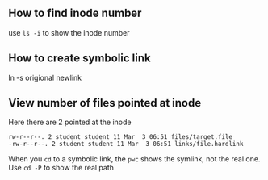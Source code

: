 ## How to find inode number
use `ls -i` to show the inode number

## How to create symbolic link
ln -s origional newlink

## View number of files pointed at inode

Here there are 2 pointed at the inode

```
rw-r--r--. 2 student student 11 Mar  3 06:51 files/target.file
-rw-r--r--. 2 student student 11 Mar  3 06:51 links/file.hardlink
```


When you `cd` to a symbolic link, the `pwc` shows the symlink, not the real one. 
Use `cd -P` to show the real path